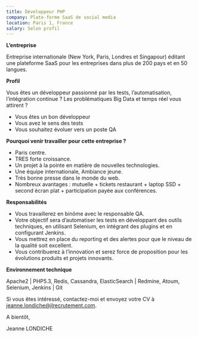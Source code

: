```yaml
---
title: Développeur PHP
company: Plate-forme SaaS de social media
location: Paris 1, France
salary: Selon profil
---
```


<strong>L’entreprise</strong>

 Entreprise internationale (New York, Paris, Londres et Singapour) éditant une plateforme SaaS pour les entreprises dans plus de 200 pays et en 50 langues.

<strong>Profil</strong>

Vous êtes un développeur passionné par les tests, l’automatisation, l’intégration continue ? Les problématiques Big Data et temps réel vous attirent ?

- Vous êtes un bon développeur
- Vous avez le sens des tests
- Vous souhaitez évoluer vers un poste QA

<strong>Pourquoi venir travailler pour cette entreprise ?</strong>

- Paris centre.
- TRES forte croissance. 
- Un projet à la pointe en matière de nouvelles technologies.
- Une équipe internationale, Ambiance jeune. 
- Très bonne presse dans le monde du web. 
- Nombreux avantages : mutuelle + tickets restaurant + laptop SSD + second écran plat + participation payée aux conférences.

<strong>Responsabilités</strong>

- Vous travaillerez en binôme avec le responsable QA.
- Votre objectif sera d’automatiser les tests en développant des outils techniques, en utilisant Selenium, en intégrant des plugins et en configurant Jenkins.
- Vous mettrez en place du reporting et des alertes pour que le niveau de la qualité soit excellent.
- Vous contribuerez à l’innovation et serez force de proposition pour les évolutions produits et projets innovants.

<strong>Environnement technique</strong>

Apache2 | PHP5.3, Redis, Cassandra, ElasticSearch | Redmine, Atoum, Selenium, Jenkins | Git

Si vous êtes intéressé, contactez-moi et envoyez votre CV à jeanne.londiche@jlrecrutement.com.

A bientôt,

Jeanne LONDICHE
